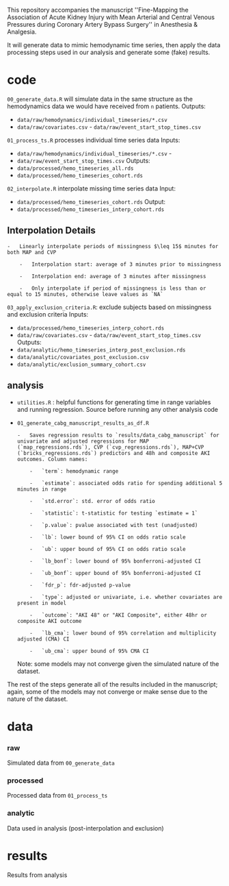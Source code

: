 This repository accompanies the manuscript ''Fine-Mapping the
Association of Acute Kidney Injury with Mean Arterial and Central Venous
Pressures during Coronary Artery Bypass Surgery'' in Anesthesia &
Analgesia.

It will generate data to mimic hemodynamic time series, then apply the
data processing steps used in our analysis and generate some (fake)
results.

# code

`00_generate_data.R` will simulate data in the same structure as the
hemodynamics data we would have received from `n` patients. 
Outputs: 
- `data/raw/hemodynamics/individual_timeseries/*.csv` 
- `data/raw/covariates.csv` - `data/raw/event_start_stop_times.csv`

`01_process_ts.R` processes individual time series data 
Inputs: 
- `data/raw/hemodynamics/individual_timeseries/*.csv` -
- `data/raw/event_start_stop_times.csv` 
Outputs: 
- `data/processed/hemo_timeseries_all.rds` 
- `data/processed/hemo_timeseries_cohort.rds`

`02_interpolate.R` interpolate missing time series data 
Input: 
- `data/processed/hemo_timeseries_cohort.rds` 
Output: 
- `data/processed/hemo_timeseries_interp_cohort.rds`

## Interpolation Details

```         
-   Linearly interpolate periods of missingness $\leq 15$ minutes for both MAP and CVP

    -   Interpolation start: average of 3 minutes prior to missingness

    -   Interpolation end: average of 3 minutes after missingness

    -   Only interpolate if period of missingness is less than or equal to 15 minutes, otherwise leave values as `NA`
```

`03_apply_exclusion_criteria.R`: exclude subjects based on missingness
and exclusion criteria 
Inputs: 
- `data/processed/hemo_timeseries_interp_cohort.rds` 
- `data/raw/covariates.csv` - `data/raw/event_start_stop_times.csv`
Outputs: 
- `data/analytic/hemo_timeseries_interp_post_exclusion.rds` 
- `data/analytic/covariates_post_exclusion.csv` 
- `data/analytic/exclusion_summary_cohort.csv`

## analysis

-   `utilities.R` : helpful functions for generating time in range
    variables and running regression. Source before running any other
    analysis code

-   `01_generate_cabg_manuscript_results_as_df.R`

    ```         
    -   Saves regression results to `results/data_cabg_manuscript` for univariate and adjusted regressions for MAP (`map_regressions.rds`), CVP (`cvp_regressions.rds`), MAP+CVP (`bricks_regressions.rds`) predictors and 48h and composite AKI outcomes. Column names:

        -   `term`: hemodynamic range

        -   `estimate`: associated odds ratio for spending additional 5 minutes in range

        -   `std.error`: std. error of odds ratio

        -   `statistic`: t-statistic for testing `estimate = 1`

        -   `p.value`: pvalue associated with test (unadjusted)

        -   `lb`: lower bound of 95% CI on odds ratio scale

        -   `ub`: upper bound of 95% CI on odds ratio scale

        -   `lb_bonf`: lower bound of 95% bonferroni-adjusted CI

        -   `ub_bonf`: upper bound of 95% bonferroni-adjusted CI

        -   `fdr_p`: fdr-adjusted p-value

        -   `type`: adjusted or univariate, i.e. whether covariates are present in model

        -   `outcome`: "AKI 48" or "AKI Composite", either 48hr or composite AKI outcome

        -   `lb_cma`: lower bound of 95% correlation and multiplicity adjusted (CMA) CI

        -   `ub_cma`: upper bound of 95% CMA CI
    ```

    Note: some models may not converge given the simulated nature of the
    dataset.

The rest of the steps generate all of the results included in the
manuscript; again, some of the models may not converge or make sense due
to the nature of the dataset.

# data

### raw

Simulated data from `00_generate_data`

### processed

Processed data from `01_process_ts`

### analytic

Data used in analysis (post-interpolation and exclusion)

# results

Results from analysis
